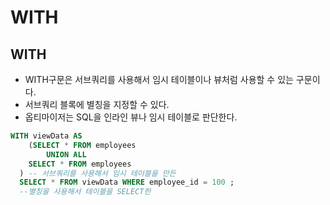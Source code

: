 # WITH

## WITH

* WITH구문은 서브쿼리를 사용해서 임시 테이블이나 뷰처럼 사용할 수 있는 구문이다. 
* 서브쿼리 블록에 별칭을 지정할 수 있다. 
* 옵티마이저는 SQL을 인라인 뷰나 임시 테이블로 판단한다. 

```sql
WITH viewData AS 
    (SELECT * FROM employees
        UNION ALL 
    SELECT * FROM employees 
  ) -- 서브쿼리를 사용해서 임시 테이블을 만든
  SELECT * FROM viewData WHERE employee_id = 100 ; 
  --별칭을 사용해서 테이블을 SELECT한
```

